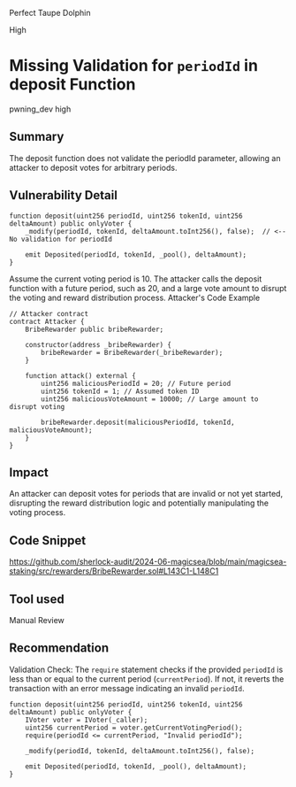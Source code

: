 Perfect Taupe Dolphin

High

# Missing Validation for `periodId` in deposit Function

pwning_dev
high

## Summary
The deposit function does not validate the periodId parameter, allowing an attacker to deposit votes for arbitrary periods.



## Vulnerability Detail
```solidity
function deposit(uint256 periodId, uint256 tokenId, uint256 deltaAmount) public onlyVoter {
    _modify(periodId, tokenId, deltaAmount.toInt256(), false);  // <-- No validation for periodId

    emit Deposited(periodId, tokenId, _pool(), deltaAmount);
}
```
Assume the current voting period is 10. The attacker calls the deposit function with a future period, such as 20, and a large vote amount to disrupt the voting and reward distribution process.
Attacker's Code Example
```solidity
// Attacker contract
contract Attacker {
    BribeRewarder public bribeRewarder;

    constructor(address _bribeRewarder) {
        bribeRewarder = BribeRewarder(_bribeRewarder);
    }

    function attack() external {
        uint256 maliciousPeriodId = 20; // Future period
        uint256 tokenId = 1; // Assumed token ID
        uint256 maliciousVoteAmount = 10000; // Large amount to disrupt voting

        bribeRewarder.deposit(maliciousPeriodId, tokenId, maliciousVoteAmount);
    }
}
```
## Impact
An attacker can deposit votes for periods that are invalid or not yet started, disrupting the reward distribution logic and potentially manipulating the voting process.
## Code Snippet
https://github.com/sherlock-audit/2024-06-magicsea/blob/main/magicsea-staking/src/rewarders/BribeRewarder.sol#L143C1-L148C1
## Tool used

Manual Review

## Recommendation
Validation Check: The `require` statement checks if the provided `periodId` is less than or equal to the current period (`currentPeriod`). If not, it reverts the transaction with an error message indicating an invalid `periodId`.
```solidity
function deposit(uint256 periodId, uint256 tokenId, uint256 deltaAmount) public onlyVoter {
    IVoter voter = IVoter(_caller);
    uint256 currentPeriod = voter.getCurrentVotingPeriod();
    require(periodId <= currentPeriod, "Invalid periodId");

    _modify(periodId, tokenId, deltaAmount.toInt256(), false);

    emit Deposited(periodId, tokenId, _pool(), deltaAmount);
}

```